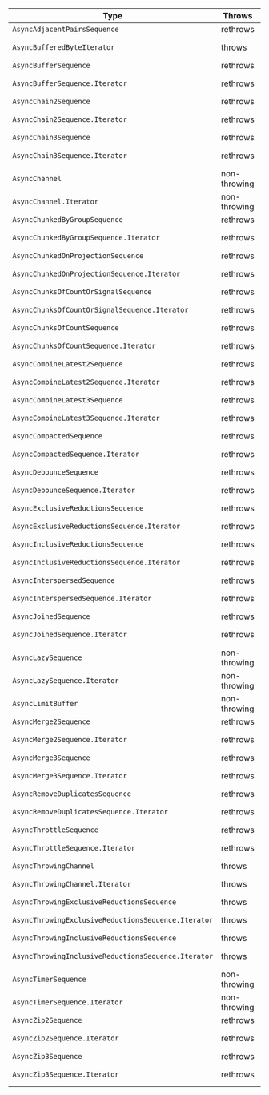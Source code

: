 | Type                                                | Throws       | Sendability |
|-----------------------------------------------------|--------------|-------------|
| `AsyncAdjacentPairsSequence`                        | rethrows     | Conditional |
| `AsyncBufferedByteIterator`                         | throws       | Not Sendable|
| `AsyncBufferSequence`                               | rethrows     | Conditional |
| `AsyncBufferSequence.Iterator`                      | rethrows     | Not Sendable|
| `AsyncChain2Sequence`                               | rethrows     | Conditional |
| `AsyncChain2Sequence.Iterator`                      | rethrows     | Not Sendable|
| `AsyncChain3Sequence`                               | rethrows     | Conditional |
| `AsyncChain3Sequence.Iterator`                      | rethrows     | Not Sendable|
| `AsyncChannel`                                      | non-throwing | Sendable    |
| `AsyncChannel.Iterator`                             | non-throwing | Not Sendable|
| `AsyncChunkedByGroupSequence`                       | rethrows     | Conditional |
| `AsyncChunkedByGroupSequence.Iterator`              | rethrows     | Not Sendable|
| `AsyncChunkedOnProjectionSequence`                  | rethrows     | Conditional |
| `AsyncChunkedOnProjectionSequence.Iterator`         | rethrows     | Not Sendable|
| `AsyncChunksOfCountOrSignalSequence`                | rethrows     | Sendable    |
| `AsyncChunksOfCountOrSignalSequence.Iterator`       | rethrows     | Not Sendable|
| `AsyncChunksOfCountSequence`                        | rethrows     | Conditional |
| `AsyncChunksOfCountSequence.Iterator`               | rethrows     | Not Sendable|
| `AsyncCombineLatest2Sequence`                       | rethrows     | Sendable    |
| `AsyncCombineLatest2Sequence.Iterator`              | rethrows     | Not Sendable|
| `AsyncCombineLatest3Sequence`                       | rethrows     | Sendable    |
| `AsyncCombineLatest3Sequence.Iterator`              | rethrows     | Not Sendable|
| `AsyncCompactedSequence`                            | rethrows     | Conditional |
| `AsyncCompactedSequence.Iterator`                   | rethrows     | Not Sendable|
| `AsyncDebounceSequence`                             | rethrows     | Sendable    |
| `AsyncDebounceSequence.Iterator`                    | rethrows     | Not Sendable|
| `AsyncExclusiveReductionsSequence`                  | rethrows     | Conditional |
| `AsyncExclusiveReductionsSequence.Iterator`         | rethrows     | Not Sendable|
| `AsyncInclusiveReductionsSequence`                  | rethrows     | Conditional |
| `AsyncInclusiveReductionsSequence.Iterator`         | rethrows     | Not Sendable|
| `AsyncInterspersedSequence`                         | rethrows     | Conditional |
| `AsyncInterspersedSequence.Iterator`                | rethrows     | Not Sendable|
| `AsyncJoinedSequence`                               | rethrows     | Conditional |
| `AsyncJoinedSequence.Iterator`                      | rethrows     | Not Sendable|
| `AsyncLazySequence`                                 | non-throwing | Conditional |
| `AsyncLazySequence.Iterator`                        | non-throwing | Not Sendable|
| `AsyncLimitBuffer`                                  | non-throwing | Sendable    |
| `AsyncMerge2Sequence`                               | rethrows     | Sendable    |
| `AsyncMerge2Sequence.Iterator`                      | rethrows     | Not Sendable|
| `AsyncMerge3Sequence`                               | rethrows     | Sendable    |
| `AsyncMerge3Sequence.Iterator`                      | rethrows     | Not Sendable|
| `AsyncRemoveDuplicatesSequence`                     | rethrows     | Conditional |
| `AsyncRemoveDuplicatesSequence.Iterator`            | rethrows     | Not Sendable|
| `AsyncThrottleSequence`                             | rethrows     | Conditional |
| `AsyncThrottleSequence.Iterator`                    | rethrows     | Not Sendable|
| `AsyncThrowingChannel`                              | throws       | Sendable    |
| `AsyncThrowingChannel.Iterator`                     | throws       | Not Sendable|
| `AsyncThrowingExclusiveReductionsSequence`          | throws       | Conditional |
| `AsyncThrowingExclusiveReductionsSequence.Iterator` | throws       | Not Sendable|
| `AsyncThrowingInclusiveReductionsSequence`          | throws       | Conditional |
| `AsyncThrowingInclusiveReductionsSequence.Iterator` | throws       | Not Sendable|
| `AsyncTimerSequence`                                | non-throwing | Sendable    |
| `AsyncTimerSequence.Iterator`                       | non-throwing | Not Sendable|
| `AsyncZip2Sequence`                                 | rethrows     | Sendable    |
| `AsyncZip2Sequence.Iterator`                        | rethrows     | Not Sendable|
| `AsyncZip3Sequence`                                 | rethrows     | Sendable    |
| `AsyncZip3Sequence.Iterator`                        | rethrows     | Not Sendable|
